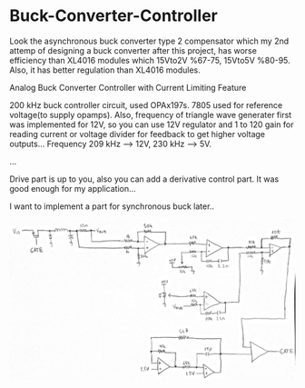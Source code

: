 # Buck-Converter-Controller
Look the asynchronous buck converter type 2 compensator which my 2nd attemp of designing a buck converter after this project, has worse efficiency than XL4016 modules which 15Vto2V %67-75, 15Vto5V %80-95. Also, it has better regulation than XL4016 modules.

Analog Buck Converter Controller with Current Limiting Feature

200 kHz buck controller circuit, used OPAx197s. 7805 used for reference voltage(to supply opamps). Also, frequency of triangle wave generater first was implemented for 12V, so you can use 12V regulator and 1 to 120 gain for reading current or voltage divider for feedback to get higher voltage outputs... Frequency 209 kHz --> 12V, 230 kHz --> 5V.

...

Drive part is up to you, also you can add a derivative control part. It was good enough for my application...

I want to implement a part for synchronous buck later..

![](buck-controller.jpg)
